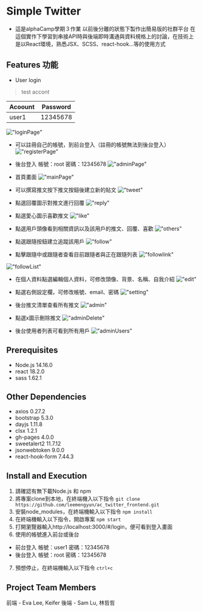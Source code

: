 # Simple Twitter
- 這是alphaCamp學期３作業 以前後分離的狀態下製作出簡易版的社群平台 在這個實作下學習到串接API時與後端即時溝通與資料規格上的討論，在技術上是以React環境，熟悉JSX、SCSS、react-hook...等的使用方式

## Features 功能
- User login

> test accont

| Acoount  | Password  | 
| ------------ | ------------ |
| user1  | 12345678  |
!["loginPage"](public/login.png)

- 可以註冊自己的帳號，到前台登入（註冊的帳號無法到後台登入）
!["registerPage"](public/register.png)

- 後台登入 帳號：root  密碼：12345678
!["adminPage"](public/admin.png)

- 首頁畫面
!["mainPage"](public/mainPage.png)

- 可以撰寫推文按下推文按鈕後建立新的貼文
!["tweet"](public/推文.png)

- 點選回覆圖示對推文進行回覆
!["reply"](public/回覆.png)

- 點選愛心圖示喜歡推文
!["like"](public/喜歡.png)

- 點選用戶頭像看到相關資訊以及該用戶的推文、回覆、喜歡
!["others"](public/其他用戶.png)

- 點選跟隨按鈕建立追蹤該用戶
!["follow"](public/跟隨.png)

- 點擊跟隨中或跟隨者查看目前跟隨者與正在跟隨列表
!["followlink"](public/追隨名單.png)

!["followList"](public/跟隨列表.png)

- 在個人資料點選編輯個人資料，可修改頭像、背景、名稱、自我介紹
!["edit"](public/edirProfile.png)

- 點選右側設定欄，可修改帳號、email、密碼
!["setting"](public/settingPage.png)

- 後台推文清單查看所有推文
!["admin"](public/後台.png)

- 點選x圖示刪除推文
!["adminDelete"](public/後台刪除推文.png)

- 後台使用者列表可看到所有用戶
!["adminUsers"](public/後台使用者列表.png)


## Prerequisites
- Node.js 14.16.0
- react 18.2.0
- sass 1.62.1

## Other Dependencies
- axios 0.27.2
- bootstrap 5.3.0
- dayjs 1.11.8
- clsx 1.2.1
- gh-pages 4.0.0
- sweetalert2 11.7.12
- jsonwebtoken 9.0.0
- react-hook-form 7.44.3

## Install and Execution
1. 請確認有無下載Node.js 和 npm
2. 將專案clone到本地，在終端機入以下指令
  `git clone https://github.com/leemengyun/ac_twitter_frontend.git`
3. 安裝node_modules，在終端機輸入以下指令
  `npm install`
4. 在終端機輸入以下指令，開啟專案
  `npm start`
5. 打開瀏覽器輸入http://localhost:3000/#/login，便可看到登入畫面
6. 使用的帳號進入前台或後台
  * 前台登入 帳號：user1 密碼：12345678
  * 後台登入 帳號：root  密碼：12345678
7. 預想停止，在終端機輸入以下指令
  `ctrl+c`

## Project Team Members
前端 - Eva Lee, Keifer 
後端 - Sam Lu, 林哲哲
